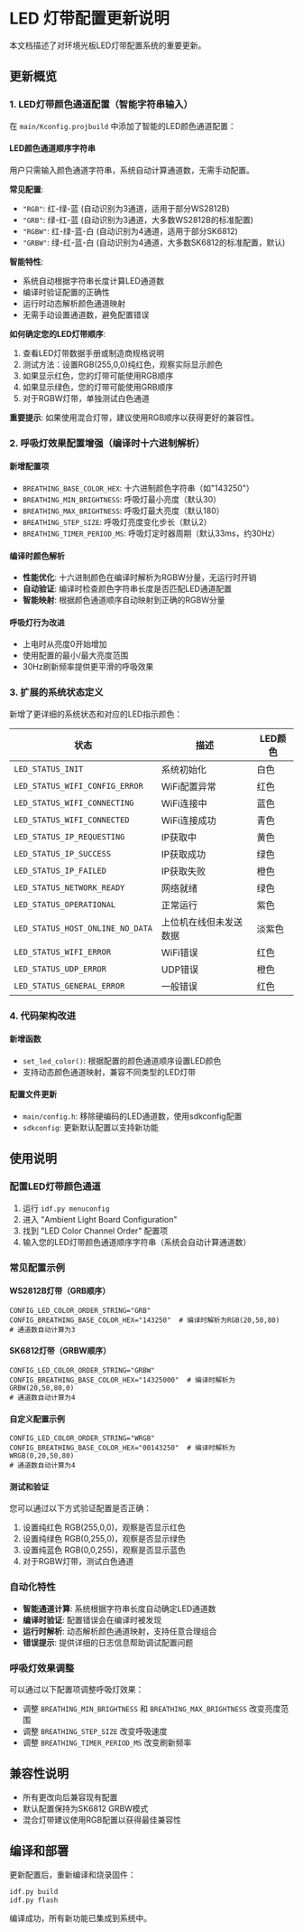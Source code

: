 # LED 灯带配置更新说明

本文档描述了对环境光板LED灯带配置系统的重要更新。

## 更新概览

### 1. LED灯带颜色通道配置（智能字符串输入）

在 `main/Kconfig.projbuild` 中添加了智能的LED颜色通道配置：

#### LED颜色通道顺序字符串
用户只需输入颜色通道字符串，系统自动计算通道数，无需手动配置。

**常见配置**:
- `"RGB"`: 红-绿-蓝 (自动识别为3通道，适用于部分WS2812B)
- `"GRB"`: 绿-红-蓝 (自动识别为3通道，大多数WS2812B的标准配置)
- `"RGBW"`: 红-绿-蓝-白 (自动识别为4通道，适用于部分SK6812)
- `"GRBW"`: 绿-红-蓝-白 (自动识别为4通道，大多数SK6812的标准配置，默认)

**智能特性**:
- 系统自动根据字符串长度计算LED通道数
- 编译时验证配置的正确性
- 运行时动态解析颜色通道映射
- 无需手动设置通道数，避免配置错误

**如何确定您的LED灯带顺序**:
1. 查看LED灯带数据手册或制造商规格说明
2. 测试方法：设置RGB(255,0,0)纯红色，观察实际显示颜色
3. 如果显示红色，您的灯带可能使用RGB顺序
4. 如果显示绿色，您的灯带可能使用GRB顺序
5. 对于RGBW灯带，单独测试白色通道

**重要提示**: 如果使用混合灯带，建议使用RGB顺序以获得更好的兼容性。

### 2. 呼吸灯效果配置增强（编译时十六进制解析）

#### 新增配置项
- `BREATHING_BASE_COLOR_HEX`: 十六进制颜色字符串（如"143250"）
- `BREATHING_MIN_BRIGHTNESS`: 呼吸灯最小亮度（默认30）
- `BREATHING_MAX_BRIGHTNESS`: 呼吸灯最大亮度（默认180）
- `BREATHING_STEP_SIZE`: 呼吸灯亮度变化步长（默认2）
- `BREATHING_TIMER_PERIOD_MS`: 呼吸灯定时器周期（默认33ms，约30Hz）

#### 编译时颜色解析
- **性能优化**: 十六进制颜色在编译时解析为RGBW分量，无运行时开销
- **自动验证**: 编译时检查颜色字符串长度是否匹配LED通道配置
- **智能映射**: 根据颜色通道顺序自动映射到正确的RGBW分量

#### 呼吸灯行为改进
- 上电时从亮度0开始增加
- 使用配置的最小/最大亮度范围
- 30Hz刷新频率提供更平滑的呼吸效果

### 3. 扩展的系统状态定义

新增了更详细的系统状态和对应的LED指示颜色：

| 状态 | 描述 | LED颜色 |
|------|------|---------|
| `LED_STATUS_INIT` | 系统初始化 | 白色 |
| `LED_STATUS_WIFI_CONFIG_ERROR` | WiFi配置异常 | 红色 |
| `LED_STATUS_WIFI_CONNECTING` | WiFi连接中 | 蓝色 |
| `LED_STATUS_WIFI_CONNECTED` | WiFi连接成功 | 青色 |
| `LED_STATUS_IP_REQUESTING` | IP获取中 | 黄色 |
| `LED_STATUS_IP_SUCCESS` | IP获取成功 | 绿色 |
| `LED_STATUS_IP_FAILED` | IP获取失败 | 橙色 |
| `LED_STATUS_NETWORK_READY` | 网络就绪 | 绿色 |
| `LED_STATUS_OPERATIONAL` | 正常运行 | 紫色 |
| `LED_STATUS_HOST_ONLINE_NO_DATA` | 上位机在线但未发送数据 | 淡紫色 |
| `LED_STATUS_WIFI_ERROR` | WiFi错误 | 红色 |
| `LED_STATUS_UDP_ERROR` | UDP错误 | 橙色 |
| `LED_STATUS_GENERAL_ERROR` | 一般错误 | 红色 |

### 4. 代码架构改进

#### 新增函数
- `set_led_color()`: 根据配置的颜色通道顺序设置LED颜色
- 支持动态颜色通道映射，兼容不同类型的LED灯带

#### 配置文件更新
- `main/config.h`: 移除硬编码的LED通道数，使用sdkconfig配置
- `sdkconfig`: 更新默认配置以支持新功能

## 使用说明

### 配置LED灯带颜色通道

1. 运行 `idf.py menuconfig`
2. 进入 "Ambient Light Board Configuration"
3. 找到 "LED Color Channel Order" 配置项
4. 输入您的LED灯带颜色通道顺序字符串（系统会自动计算通道数）

### 常见配置示例

#### WS2812B灯带（GRB顺序）
```
CONFIG_LED_COLOR_ORDER_STRING="GRB"
CONFIG_BREATHING_BASE_COLOR_HEX="143250"  # 编译时解析为RGB(20,50,80)
# 通道数自动计算为3
```

#### SK6812灯带（GRBW顺序）
```
CONFIG_LED_COLOR_ORDER_STRING="GRBW"
CONFIG_BREATHING_BASE_COLOR_HEX="14325000"  # 编译时解析为GRBW(20,50,80,0)
# 通道数自动计算为4
```

#### 自定义配置示例
```
CONFIG_LED_COLOR_ORDER_STRING="WRGB"
CONFIG_BREATHING_BASE_COLOR_HEX="00143250"  # 编译时解析为WRGB(0,20,50,80)
# 通道数自动计算为4
```

#### 测试和验证
您可以通过以下方式验证配置是否正确：
1. 设置纯红色 RGB(255,0,0)，观察是否显示红色
2. 设置纯绿色 RGB(0,255,0)，观察是否显示绿色
3. 设置纯蓝色 RGB(0,0,255)，观察是否显示蓝色
4. 对于RGBW灯带，测试白色通道

### 自动化特性
- **智能通道计算**: 系统根据字符串长度自动确定LED通道数
- **编译时验证**: 配置错误会在编译时被发现
- **运行时解析**: 动态解析颜色通道映射，支持任意合理组合
- **错误提示**: 提供详细的日志信息帮助调试配置问题

### 呼吸灯效果调整

可以通过以下配置项调整呼吸灯效果：
- 调整 `BREATHING_MIN_BRIGHTNESS` 和 `BREATHING_MAX_BRIGHTNESS` 改变亮度范围
- 调整 `BREATHING_STEP_SIZE` 改变呼吸速度
- 调整 `BREATHING_TIMER_PERIOD_MS` 改变刷新频率

## 兼容性说明

- 所有更改向后兼容现有配置
- 默认配置保持为SK6812 GRBW模式
- 混合灯带建议使用RGB配置以获得最佳兼容性

## 编译和部署

更新配置后，重新编译和烧录固件：

```bash
idf.py build
idf.py flash
```

编译成功，所有新功能已集成到系统中。
